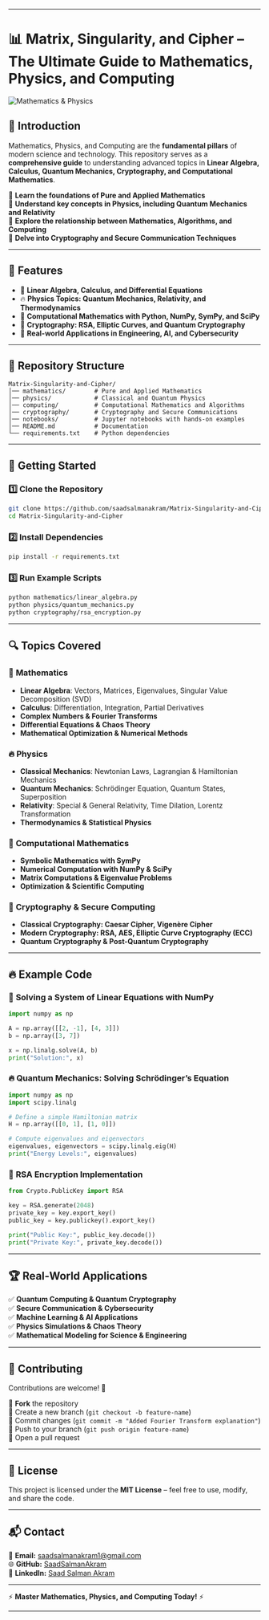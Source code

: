 
---

# 📊 Matrix, Singularity, and Cipher – The Ultimate Guide to Mathematics, Physics, and Computing  

![Mathematics & Physics](https://cdn.pixabay.com/photo/2024/04/07/19/02/matrix-8682051_1280.png)  

## 📌 Introduction  

Mathematics, Physics, and Computing are the **fundamental pillars** of modern science and technology. This repository serves as a **comprehensive guide** to understanding advanced topics in **Linear Algebra, Calculus, Quantum Mechanics, Cryptography, and Computational Mathematics**.  

📌 **Learn the foundations of Pure and Applied Mathematics**  
📌 **Understand key concepts in Physics, including Quantum Mechanics and Relativity**  
📌 **Explore the relationship between Mathematics, Algorithms, and Computing**  
📌 **Delve into Cryptography and Secure Communication Techniques**  

---

## 🚀 Features  

- 📖 **Linear Algebra, Calculus, and Differential Equations**  
- 🔥 **Physics Topics: Quantum Mechanics, Relativity, and Thermodynamics**  
- 🤖 **Computational Mathematics with Python, NumPy, SymPy, and SciPy**  
- 🔑 **Cryptography: RSA, Elliptic Curves, and Quantum Cryptography**  
- 🎯 **Real-world Applications in Engineering, AI, and Cybersecurity**  

---

## 📂 Repository Structure  

```
Matrix-Singularity-and-Cipher/
│── mathematics/        # Pure and Applied Mathematics
│── physics/            # Classical and Quantum Physics
│── computing/          # Computational Mathematics and Algorithms
│── cryptography/       # Cryptography and Secure Communications
│── notebooks/          # Jupyter notebooks with hands-on examples
│── README.md           # Documentation
└── requirements.txt    # Python dependencies
```

---

## 🏁 Getting Started  

### 1️⃣ Clone the Repository  
```bash
git clone https://github.com/saadsalmanakram/Matrix-Singularity-and-Cipher.git
cd Matrix-Singularity-and-Cipher
```

### 2️⃣ Install Dependencies  
```bash
pip install -r requirements.txt
```

### 3️⃣ Run Example Scripts  
```bash
python mathematics/linear_algebra.py
python physics/quantum_mechanics.py
python cryptography/rsa_encryption.py
```

---

## 🔍 Topics Covered  

### 📖 **Mathematics**  
- **Linear Algebra**: Vectors, Matrices, Eigenvalues, Singular Value Decomposition (SVD)  
- **Calculus**: Differentiation, Integration, Partial Derivatives  
- **Complex Numbers & Fourier Transforms**  
- **Differential Equations & Chaos Theory**  
- **Mathematical Optimization & Numerical Methods**  

### 🔥 **Physics**  
- **Classical Mechanics**: Newtonian Laws, Lagrangian & Hamiltonian Mechanics  
- **Quantum Mechanics**: Schrödinger Equation, Quantum States, Superposition  
- **Relativity**: Special & General Relativity, Time Dilation, Lorentz Transformation  
- **Thermodynamics & Statistical Physics**  

### 🤖 **Computational Mathematics**  
- **Symbolic Mathematics with SymPy**  
- **Numerical Computation with NumPy & SciPy**  
- **Matrix Computations & Eigenvalue Problems**  
- **Optimization & Scientific Computing**  

### 🔑 **Cryptography & Secure Computing**  
- **Classical Cryptography: Caesar Cipher, Vigenère Cipher**  
- **Modern Cryptography: RSA, AES, Elliptic Curve Cryptography (ECC)**  
- **Quantum Cryptography & Post-Quantum Cryptography**  

---

## 🔥 Example Code  

### 🔨 **Solving a System of Linear Equations with NumPy**  
```python
import numpy as np

A = np.array([[2, -1], [4, 3]])
b = np.array([3, 7])

x = np.linalg.solve(A, b)
print("Solution:", x)
```

### 🔥 **Quantum Mechanics: Solving Schrödinger’s Equation**  
```python
import numpy as np
import scipy.linalg

# Define a simple Hamiltonian matrix
H = np.array([[0, 1], [1, 0]])

# Compute eigenvalues and eigenvectors
eigenvalues, eigenvectors = scipy.linalg.eig(H)
print("Energy Levels:", eigenvalues)
```

### 🔑 **RSA Encryption Implementation**  
```python
from Crypto.PublicKey import RSA

key = RSA.generate(2048)
private_key = key.export_key()
public_key = key.publickey().export_key()

print("Public Key:", public_key.decode())
print("Private Key:", private_key.decode())
```

---

## 🏆 Real-World Applications  

✅ **Quantum Computing & Quantum Cryptography**  
✅ **Secure Communication & Cybersecurity**  
✅ **Machine Learning & AI Applications**  
✅ **Physics Simulations & Chaos Theory**  
✅ **Mathematical Modeling for Science & Engineering**  

---

## 🤝 Contributing  

Contributions are welcome! 🚀  

🔹 **Fork** the repository  
🔹 Create a new branch (`git checkout -b feature-name`)  
🔹 Commit changes (`git commit -m "Added Fourier Transform explanation"`)  
🔹 Push to your branch (`git push origin feature-name`)  
🔹 Open a pull request  

---

## 📜 License  

This project is licensed under the **MIT License** – feel free to use, modify, and share the code.  

---

## 📬 Contact  

📧 **Email:** saadsalmanakram1@gmail.com  
🌐 **GitHub:** [SaadSalmanAkram](https://github.com/saadsalmanakram)  
💼 **LinkedIn:** [Saad Salman Akram](https://www.linkedin.com/in/saadsalmanakram/)  

---

⚡ **Master Mathematics, Physics, and Computing Today!** ⚡  

---

